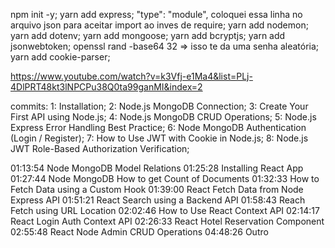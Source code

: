 npm init -y;
yarn add express;
"type": "module", coloquei essa linha no arquivo json para aceitar import ao inves de require;
yarn add nodemon;
yarn add dotenv;
yarn add mongoose;
yarn add bcryptjs;
yarn add jsonwebtoken;
openssl rand -base64 32 => isso te da uma senha aleatória;
yarn add cookie-parser;



https://www.youtube.com/watch?v=k3Vfj-e1Ma4&list=PLj-4DlPRT48kt3lNPCPu38Q0ta99ganMI&index=2


commits:
1: Installation;
2: Node.js MongoDB Connection;
3: Create Your First API using Node.js;
4: Node.js MongoDB CRUD Operations;
5: Node.js Express Error Handling Best Practice;
6: Node MongoDB Authentication (Login / Register);
7: How to Use JWT with Cookie in Node.js;
8: Node.js JWT Role-Based Authorization Verification;

<!-- ================= -->

01:13:54 Node MongoDB Model Relations
01:25:28 Installing React App
01:27:44 Node MongoDB How to get Count of Documents
01:32:33 How to Fetch Data using a Custom Hook
01:39:00 React Fetch Data from Node Express API
01:51:21 React Search using a Backend API
01:58:43 Reach Fetch using URL Location
02:02:46 How to Use React Context API
02:14:17 React Login Auth Context API
02:26:33 React Hotel Reservation Component
02:55:48 React Node Admin CRUD Operations
04:48:26 Outro